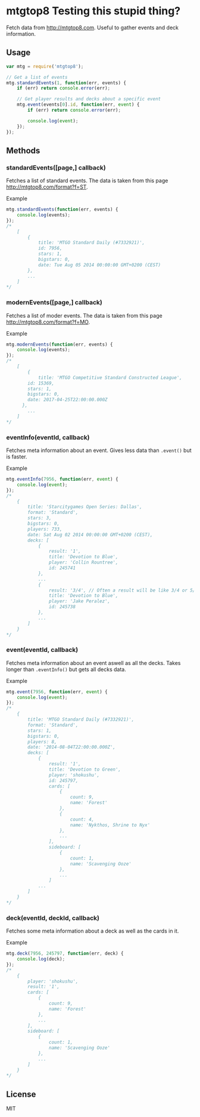 # mtgtop8 Testing this stupid thing?

Fetch data from http://mtgtop8.com. Useful to gather events and deck information.

## Usage

``` js
var mtg = require('mtgtop8');

// Get a list of events
mtg.standardEvents(1, function(err, events) {
	if (err) return console.error(err);

	// Get player results and decks about a specific event
	mtg.event(events[0].id, function(err, event) {
		if (err) return console.error(err);

		console.log(event);
	});
});
```

## Methods

### standardEvents([page,] callback)

Fetches a list of standard events. The data is taken from this page http://mtgtop8.com/format?f=ST.

Example
``` js
mtg.standardEvents(function(err, events) {
	console.log(events);
});
/*
	[
		{
			title: 'MTGO Standard Daily (#7332921)',
			id: 7956,
			stars: 1,
			bigstars: 0,
			date: Tue Aug 05 2014 00:00:00 GMT+0200 (CEST)
		},
		...
	]
*/
```

### modernEvents([page,] callback)

Fetches a list of moder events. The data is taken from this page http://mtgtop8.com/format?f=MO.

Example
``` js
mtg.modernEvents(function(err, events) {
	console.log(events);
});
/*
	[
		{
			title: 'MTGO Competitive Standard Constructed League',
	    id: 15369,
	    stars: 1,
	    bigstars: 0,
	    date: 2017-04-25T22:00:00.000Z
	  },
		...
	]
*/
```

### eventInfo(eventId, callback)

Fetches meta information about an event. Gives less data than `.event()` but is faster.

Example
``` js
mtg.eventInfo(7956, function(err, event) {
	console.log(event);
});
/*
	{
		title: 'Starcitygames Open Series: Dallas',
		format: 'Standard',
		stars: 3,
		bigstars: 0,
		players: 733,
		date: Sat Aug 02 2014 00:00:00 GMT+0200 (CEST),
		decks: [
			{
				result: '1',
				title: 'Devotion to Blue',
				player: 'Collin Rountree',
				id: 245741
			},
			...
			{
				result: '3/4', // Often a result will be like 3/4 or 5/8 if several players share ranking
				title: 'Devotion to Blue',
				player: 'Jake Peralez',
				id: 245738
			},
			...
		]
	}
*/
```

### event(eventId, callback)

Fetches meta information about an event aswell as all the decks. Takes longer than `.eventInfo()` but gets all decks data.

Example
``` js
mtg.event(7956, function(err, event) {
	console.log(event);
});
/*
	{
		title: 'MTGO Standard Daily (#7332921)',
		format: 'Standard',
		stars: 1,
		bigstars: 0,
		players: 8,
		date: '2014-08-04T22:00:00.000Z',
		decks: [
			{
				result: '1',
				title: 'Devotion to Green',
				player: 'shokushu',
				id: 245797,
				cards: [
					{
						count: 9,
						name: 'Forest'
					},
					{
						count: 4,
						name: 'Nykthos, Shrine to Nyx'
					},
					...
				],
				sideboard: [
					{
						count: 1,
						name: 'Scavenging Ooze'
					},
					...
				]
			...
		]
	}
*/
```

### deck(eventId, deckId, callback)

Fetches some meta information about a deck as well as the cards in it.

Example
``` js
mtg.deck(7956, 245797, function(err, deck) {
	console.log(deck);
});
/*
	{
		player: 'shokushu',
		result: '1',
		cards: [ 
			{ 
				count: 9,
				name: 'Forest'
			},
			...
		],
		sideboard: [
			{
				count: 1,
				name: 'Scavenging Ooze'
			},
			...
		]
	}
*/
```

## License

MIT
